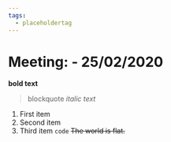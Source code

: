 ```yaml
---
tags:
  - placeholdertag
---
```


# Meeting:  - 25/02/2020
**bold text**
> blockquote
*italic text*

  1. First item
  2. Second item
  3. Third item
`code`
~~The world is flat.~~
